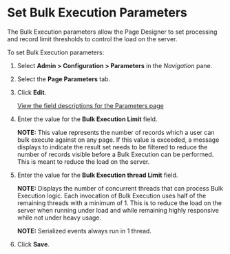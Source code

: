 # Set Bulk Execution Parameters

The Bulk Execution parameters allow the Page Designer to set processing
and record limit thresholds to control the load on the server.

To set Bulk Execution parameters:

1.  Select **Admin \> Configuration \> Parameters** in the *Navigation*
    pane.

2.  Select the **Page Parameters** tab.

3.  Click **Edit**.
    
    [View the field descriptions for the Parameters
    page](../Page_Desc/Parameters_All_TabsSysAdmin.htm)

4.  Enter the value for the **Bulk Execution Limit** field.
    
    **NOTE:** This value represents the number of records which a user
    can bulk execute against on any page. If this value is exceeded, a
    message displays to indicate the result set needs to be filtered to
    reduce the number of records visible before a Bulk Execution can be
    performed. This is meant to reduce the load on the server.

5.  Enter the value for the **Bulk Execution thread Limit** field.
    
    **NOTE:** Displays the number of concurrent threads that can process
    Bulk Execution logic. Each invocation of Bulk Execution uses half of
    the remaining threads with a minimum of 1. This is to reduce the
    load on the server when running under load and while remaining
    highly responsive while not under heavy usage.
    
    **NOTE:** Serialized events always run in 1 thread.

6.  Click **Save**.

